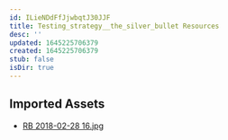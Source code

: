 ```yaml
---
id: ILieNDdFfJjwbqtJ30JJF
title: Testing_strategy__the_silver_bullet Resources
desc: ''
updated: 1645225706379
created: 1645225706379
stub: false
isDir: true
---
```

## Imported Assets
- [RB 2018-02-28 16.jpg](/assets/rb-2018-02-28-16.jpg)
